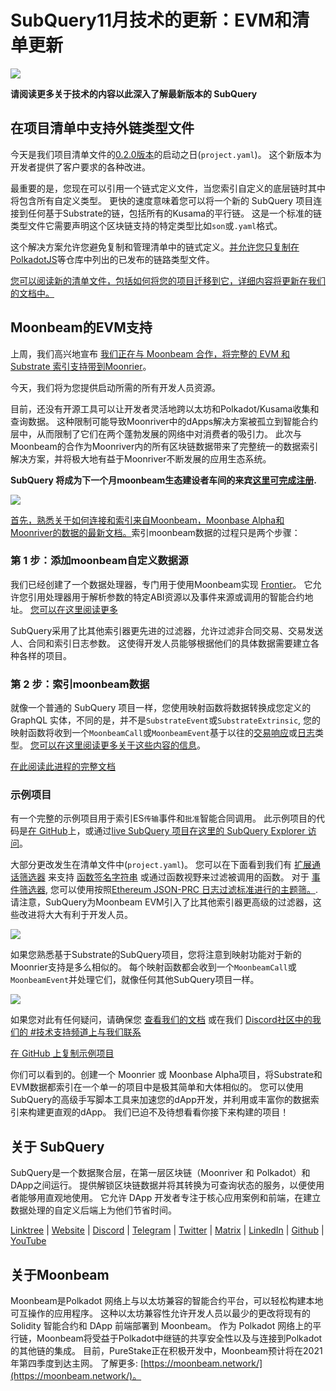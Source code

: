 # SubQuery11月技术的更新：EVM和清单更新

![](https://miro.medium.com/max/1400/1*q9GErDrvAyacOPm97krV6Q.png)

**请阅读更多关于技术的内容以此深入了解最新版本的 SubQuery**

## 在项目清单中支持外链类型文件

今天是我们项目清单文件的[0.2.0版本](https://doc.subquery.network/create/manifest/)的启动之日(`project.yaml`)。 这个新版本为开发者提供了客户要求的各种改进。

最重要的是，您现在可以引用一个链式定义文件，当您索引自定义的底层链时其中将包含所有自定义类型。 更快的速度意味着您可以将一个新的 SubQuery 项目连接到任何基于Substrate的链，包括所有的Kusama的平行链。 这是一个标准的链类型文件它需要声明这个区块链支持的特定类型比如`son`或`.yaml`格式。

这个解决方案允许您避免复制和管理清单中的链式定义。[并允许您只复制在PolkadotJS](https://github.com/polkadot-js/apps/tree/master/packages/apps-config/src/api/spec)等仓库中列出的已发布的链路类型文件。

[您可以阅读新的清单文件，包括如何将您的项目迁移到它，详细内容将更新在我们的文档中。](https://doc.subquery.network/create/manifest/)

## Moonbeam的EVM支持

上周，我们高兴地宣布 [我们正在与 Moonbeam 合作，将完整的 EVM 和 Substrate 索引支持带到Moonrier](../customer_announcements/20211028-moonbeam-evm.md)。

今天，我们将为您提供启动所需的所有开发人员资源。

目前，还没有开源工具可以让开发者灵活地跨以太坊和Polkadot/Kusama收集和查询数据。 这种限制可能导致Moonriver中的dApps解决方案被孤立到智能合约层中，从而限制了它们在两个蓬勃发展的网络中对消费者的吸引力。 此次与Moonbeam的合作为Moonriver内的所有区块链数据带来了完整统一的数据索引解决方案，并将极大地有益于Moonriver不断发展的应用生态系统。

**SubQuery 将成为下一个月moonbeam生态建设者车间的来宾**[**这里可完成注册**](https://www.crowdcast.io/e/moonbuilders-ws/10)**.**

![](https://miro.medium.com/max/600/1*AET6Ek_PqFDRoc29Jiitnw.gif)

[首先，熟悉关于如何连接和索引来自Moonbeam，Moonbase Alpha和Moonriver的数据的最新文档。](https://doc.subquery.network/create/substrate-evm/)索引moonbeam数据的过程只是两个步骤：

### 第 1 步：添加moonbeam自定义数据源

我们已经创建了一个数据处理器，专门用于使用Moonbeam实现 [Frontier](https://github.com/paritytech/frontier)。 它允许您引用处理器用于解析参数的特定ABI资源以及事件来源或调用的智能合约地址。 [您可以在这里阅读更多](https://doc.subquery.network/create/substrate-evm/#data-source-spec)

SubQuery采用了比其他索引器更先进的过滤器，允许过滤非合同交易、交易发送人、合同和索引日志参数。 这使得开发人员能够根据他们的具体数据需要建立各种各样的项目。

### 第 2 步：索引moonbeam数据

就像一个普通的 SubQuery 项目一样，您使用映射函数将数据转换成您定义的 GraphQL 实体，不同的是，并不是`SubstrateEvent`或`SubstrateExtrinsic`, 您的映射函数将收到一个`MoonbeamCall`或`MoonbeamEvent`基于以往的[交易响应](https://docs.ethers.io/v5/api/providers/types/#providers-TransactionResponse)或[日志](https://docs.ethers.io/v5/api/providers/types/#providers-Log)类型。 [您可以在这里阅读更多关于这些内容的信息](https://doc.subquery.network/create/substrate-evm/#frontierevmcall)。

[在此阅读此进程的完整文档](https://doc.subquery.network/create/substrate-evm/#frontierevmcall)

### 示例项目

有一个完整的示例项目用于索引ES`传输`事件和`批准`智能合同调用。 此示例项目的代码是[在 GitHub](https://github.com/subquery/tutorials-moonriver-evm-starter)上，或通过[live SubQuery 项目在这里的 SubQuery Explorer 访问](https://explorer.subquery.network/subquery/subquery/moonriver-evm-starter-project)。

大部分更改发生在清单文件中(`project.yaml`)。 您可以在下面看到我们有 [扩展通话筛选器](https://doc.subquery.network/create/substrate-evm/#call-filters) 来支持 [函数签名字符串](https://docs.ethers.io/v5/api/utils/abi/fragments/#FunctionFragment) 或通过函数视野来过滤被调用的函数。 对于 [事件筛选器](https://doc.subquery.network/create/substrate-evm/#event-filters), 您可以使用按照[Ethereum JSON-PRC 日志过滤标准进行的主题筛。](https://docs.ethers.io/v5/concepts/events/). 请注意，SubQuery为Moonbeam EVM引入了比其他索引器更高级的过滤器，这些改进将大大有利于开发人员。

![](https://miro.medium.com/max/700/1*4JRHItnILfCie4FT6sYLEA.png)

如果您熟悉基于Substrate的SubQuery项目，您将注意到映射功能对于新的Moonrier支持是多么相似的。 每个映射函数都会收到一个`MoonbeamCall`或`MoonbeamEvent`并处理它们，就像任何其他SubQuery项目一样。

![](https://miro.medium.com/max/700/1*k4_uJYYCsTnPRRJ7avq2WA.png)

如果您对此有任何疑问，请确保您 [查看我们的文档](https://doc.subquery.network/create/substrate-evm) 或在我们 [Discord社区中的我们的 #技术支持频道上与我们联系](https://discord.com/invite/subquery)

[在 GitHub 上复制示例项目](https://github.com/subquery/tutorials-moonriver-evm-starter)

你们可以看到的。创建一个 Moonrier 或 Moonbase Alpha项目，将Substrate和EVM数据都索引在一个单一的项目中是极其简单和大体相似的。 您可以使用SubQuery的高级手写脚本工具来加速您的dApp开发，并利用或丰富你的数据索引来构建更直观的dApp。 我们已迫不及待想看看你接下来构建的项目！

## 关于 SubQuery

SubQuery是一个数据聚合层，在第一层区块链（Moonriver 和 Polkadot）和DApp之间运行。 提供解锁区块链数据并将其转换为可查询状态的服务，以便使用者能够用直观地使用。 它允许 DApp 开发者专注于核心应用案例和前端，在建立数据处理的自定义后端上为他们节省时间。

​​[Linktree](https://linktr.ee/subquerynetwork)  |  [Website](https://subquery.network/)  |  [Discord](https://discord.com/invite/78zg8aBSMG)  |  [Telegram](https://t.me/subquerynetwork)  |  [Twitter](https://twitter.com/subquerynetwork)  |  [Matrix](https://matrix.to/#/#subquery:matrix.org)  |  [LinkedIn](https://www.linkedin.com/company/subquery)  |  [Github](https://github.com/subquery/subql)  |  [YouTube](https://www.youtube.com/channel/UCi1a6NUUjegcLHDFLr7CqLw)

## 关于Moonbeam

Moonbeam是Polkadot 网络上与以太坊兼容的智能合约平台，可以轻松构建本地可互操作的应用程序。 这种以太坊兼容性允许开发人员以最少的更改将现有的 Solidity 智能合约和 DApp 前端部署到 Moonbeam。 作为 Polkadot 网络上的平行链，Moonbeam将受益于Polkadot中继链的共享安全性以及与连接到Polkadot的其他链的集成。 目前，PureStake正在积极开发中，Moonbeam预计将在2021年第四季度到达主网。 了解更多: [https://moonbeam.network/](https://moonbeam.network/)。
